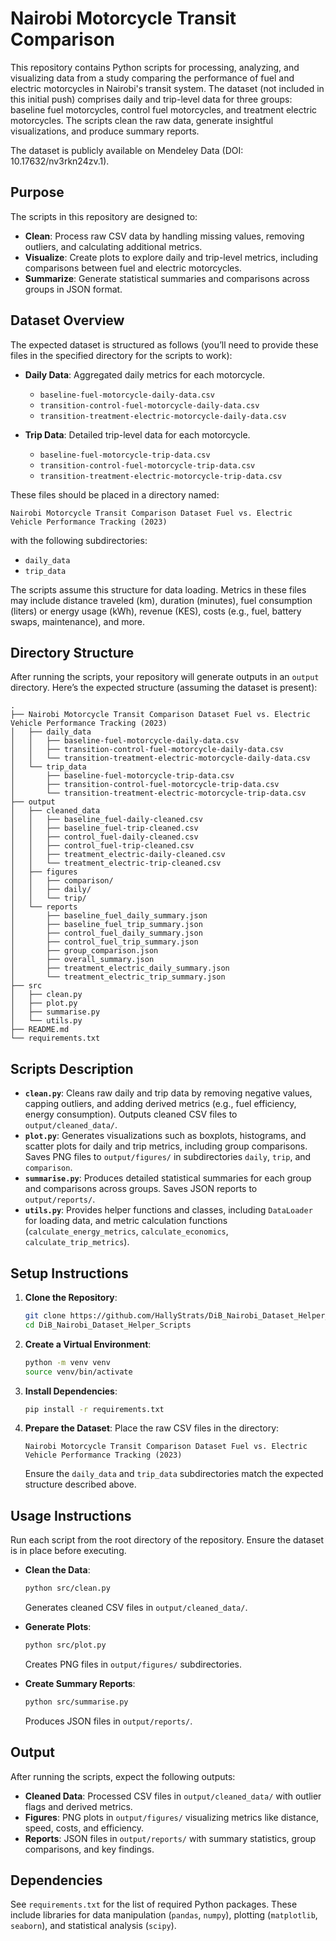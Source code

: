 # Nairobi Motorcycle Transit Comparison

This repository contains Python scripts for processing, analyzing, and visualizing data from a study comparing the performance of fuel and electric motorcycles in Nairobi's transit system. The dataset (not included in this initial push) comprises daily and trip-level data for three groups: baseline fuel motorcycles, control fuel motorcycles, and treatment electric motorcycles. The scripts clean the raw data, generate insightful visualizations, and produce summary reports.

The dataset is publicly available on Mendeley Data (DOI: 10.17632/nv3rkn24zv.1).

## Purpose

The scripts in this repository are designed to:

- **Clean**: Process raw CSV data by handling missing values, removing outliers, and calculating additional metrics.
- **Visualize**: Create plots to explore daily and trip-level metrics, including comparisons between fuel and electric motorcycles.
- **Summarize**: Generate statistical summaries and comparisons across groups in JSON format.

## Dataset Overview

The expected dataset is structured as follows (you’ll need to provide these files in the specified directory for the scripts to work):

- **Daily Data**: Aggregated daily metrics for each motorcycle.
  - `baseline-fuel-motorcycle-daily-data.csv`
  - `transition-control-fuel-motorcycle-daily-data.csv`
  - `transition-treatment-electric-motorcycle-daily-data.csv`

- **Trip Data**: Detailed trip-level data for each motorcycle.
  - `baseline-fuel-motorcycle-trip-data.csv`
  - `transition-control-fuel-motorcycle-trip-data.csv`
  - `transition-treatment-electric-motorcycle-trip-data.csv`

These files should be placed in a directory named:

```
Nairobi Motorcycle Transit Comparison Dataset Fuel vs. Electric Vehicle Performance Tracking (2023)
```

with the following subdirectories:
- `daily_data`
- `trip_data`

The scripts assume this structure for data loading. Metrics in these files may include distance traveled (km), duration (minutes), fuel consumption (liters) or energy usage (kWh), revenue (KES), costs (e.g., fuel, battery swaps, maintenance), and more.

## Directory Structure

After running the scripts, your repository will generate outputs in an `output` directory. Here’s the expected structure (assuming the dataset is present):

```
.
├── Nairobi Motorcycle Transit Comparison Dataset Fuel vs. Electric Vehicle Performance Tracking (2023)
│   ├── daily_data
│   │   ├── baseline-fuel-motorcycle-daily-data.csv
│   │   ├── transition-control-fuel-motorcycle-daily-data.csv
│   │   └── transition-treatment-electric-motorcycle-daily-data.csv
│   └── trip_data
│       ├── baseline-fuel-motorcycle-trip-data.csv
│       ├── transition-control-fuel-motorcycle-trip-data.csv
│       └── transition-treatment-electric-motorcycle-trip-data.csv
├── output
│   ├── cleaned_data
│   │   ├── baseline_fuel-daily-cleaned.csv
│   │   ├── baseline_fuel-trip-cleaned.csv
│   │   ├── control_fuel-daily-cleaned.csv
│   │   ├── control_fuel-trip-cleaned.csv
│   │   ├── treatment_electric-daily-cleaned.csv
│   │   └── treatment_electric-trip-cleaned.csv
│   ├── figures
│   │   ├── comparison/
│   │   ├── daily/
│   │   └── trip/
│   └── reports
│       ├── baseline_fuel_daily_summary.json
│       ├── baseline_fuel_trip_summary.json
│       ├── control_fuel_daily_summary.json
│       ├── control_fuel_trip_summary.json
│       ├── group_comparison.json
│       ├── overall_summary.json
│       ├── treatment_electric_daily_summary.json
│       └── treatment_electric_trip_summary.json
├── src
│   ├── clean.py
│   ├── plot.py
│   ├── summarise.py
│   └── utils.py
├── README.md
└── requirements.txt
```

## Scripts Description

- **`clean.py`**: Cleans raw daily and trip data by removing negative values, capping outliers, and adding derived metrics (e.g., fuel efficiency, energy consumption). Outputs cleaned CSV files to `output/cleaned_data/`.
- **`plot.py`**: Generates visualizations such as boxplots, histograms, and scatter plots for daily and trip metrics, including group comparisons. Saves PNG files to `output/figures/` in subdirectories `daily`, `trip`, and `comparison`.
- **`summarise.py`**: Produces detailed statistical summaries for each group and comparisons across groups. Saves JSON reports to `output/reports/`.
- **`utils.py`**: Provides helper functions and classes, including `DataLoader` for loading data, and metric calculation functions (`calculate_energy_metrics`, `calculate_economics`, `calculate_trip_metrics`).

## Setup Instructions

1. **Clone the Repository**:
   ```bash
   git clone https://github.com/HallyStrats/DiB_Nairobi_Dataset_Helper_Scripts.git
   cd DiB_Nairobi_Dataset_Helper_Scripts
   ```
2. **Create a Virtual Environment**:
   ```bash
   python -m venv venv
   source venv/bin/activate
   ```
3. **Install Dependencies**:
   ```bash
   pip install -r requirements.txt
   ```
4. **Prepare the Dataset**:
   Place the raw CSV files in the directory:
   ```
   Nairobi Motorcycle Transit Comparison Dataset Fuel vs. Electric Vehicle Performance Tracking (2023)
   ```
   Ensure the `daily_data` and `trip_data` subdirectories match the expected structure described above.

## Usage Instructions

Run each script from the root directory of the repository. Ensure the dataset is in place before executing.

- **Clean the Data**:
  ```bash
  python src/clean.py
  ```
  Generates cleaned CSV files in `output/cleaned_data/`.

- **Generate Plots**:
  ```bash
  python src/plot.py
  ```
  Creates PNG files in `output/figures/` subdirectories.

- **Create Summary Reports**:
  ```bash
  python src/summarise.py
  ```
  Produces JSON files in `output/reports/`.

## Output

After running the scripts, expect the following outputs:

- **Cleaned Data**: Processed CSV files in `output/cleaned_data/` with outlier flags and derived metrics.
- **Figures**: PNG plots in `output/figures/` visualizing metrics like distance, speed, costs, and efficiency.
- **Reports**: JSON files in `output/reports/` with summary statistics, group comparisons, and key findings.

## Dependencies

See `requirements.txt` for the list of required Python packages. These include libraries for data manipulation (`pandas`, `numpy`), plotting (`matplotlib`, `seaborn`), and statistical analysis (`scipy`).